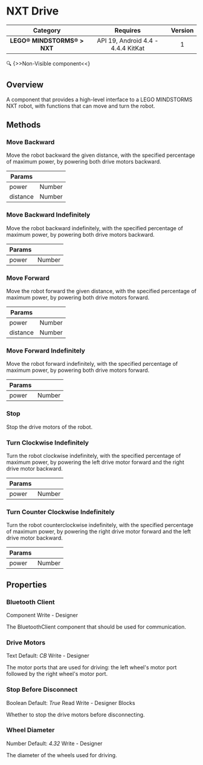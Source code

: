 # NXT Drive

| Category | Requires | Version |
|:--------:|:-------:|:--------:|
|**LEGO® MINDSTORMS® > NXT**|<span class="chip chip-any">API 19, Android 4.4 - 4.4.4 KitKat</span>|<span class="chip chip-number">1</span>|

:mag: {>>Non-Visible component<<}

## Overview

A component that provides a high-level interface to a LEGO MINDSTORMS NXT robot, with functions that can move and turn the robot.

## Methods

### Move Backward

Move the robot backward the given distance, with the specified percentage of maximum power, by powering both drive motors backward.

<div class="block" ai2-block="method" not-rendered="true" value="%7B%22componentName%22:%20%22NXT%20Drive%22,%20%22name%22:%20%22Move%20Backward%22,%20%22output%22:%20false,%20%22param%22:%20%5B%22power%22,%20%22distance%22%5D%7D"></div>

| Params | []() |
|--------|------|
|power|<span class="chip chip-number">Number</span>|
|distance|<span class="chip chip-number">Number</span>|

### Move Backward Indefinitely

Move the robot backward indefinitely, with the specified percentage of maximum power, by powering both drive motors backward.

<div class="block" ai2-block="method" not-rendered="true" value="%7B%22componentName%22:%20%22NXT%20Drive%22,%20%22name%22:%20%22Move%20Backward%20Indefinitely%22,%20%22output%22:%20false,%20%22param%22:%20%5B%22power%22%5D%7D"></div>

| Params | []() |
|--------|------|
|power|<span class="chip chip-number">Number</span>|

### Move Forward

Move the robot forward the given distance, with the specified percentage of maximum power, by powering both drive motors forward.

<div class="block" ai2-block="method" not-rendered="true" value="%7B%22componentName%22:%20%22NXT%20Drive%22,%20%22name%22:%20%22Move%20Forward%22,%20%22output%22:%20false,%20%22param%22:%20%5B%22power%22,%20%22distance%22%5D%7D"></div>

| Params | []() |
|--------|------|
|power|<span class="chip chip-number">Number</span>|
|distance|<span class="chip chip-number">Number</span>|

### Move Forward Indefinitely

Move the robot forward indefinitely, with the specified percentage of maximum power, by powering both drive motors forward.

<div class="block" ai2-block="method" not-rendered="true" value="%7B%22componentName%22:%20%22NXT%20Drive%22,%20%22name%22:%20%22Move%20Forward%20Indefinitely%22,%20%22output%22:%20false,%20%22param%22:%20%5B%22power%22%5D%7D"></div>

| Params | []() |
|--------|------|
|power|<span class="chip chip-number">Number</span>|

### Stop

Stop the drive motors of the robot.

<div class="block" ai2-block="method" not-rendered="true" value="%7B%22componentName%22:%20%22NXT%20Drive%22,%20%22name%22:%20%22Stop%22,%20%22output%22:%20false,%20%22param%22:%20%5B%5D%7D"></div>

### Turn Clockwise Indefinitely

Turn the robot clockwise indefinitely, with the specified percentage of maximum power, by powering the left drive motor forward and the right drive motor backward.

<div class="block" ai2-block="method" not-rendered="true" value="%7B%22componentName%22:%20%22NXT%20Drive%22,%20%22name%22:%20%22Turn%20Clockwise%20Indefinitely%22,%20%22output%22:%20false,%20%22param%22:%20%5B%22power%22%5D%7D"></div>

| Params | []() |
|--------|------|
|power|<span class="chip chip-number">Number</span>|

### Turn Counter Clockwise Indefinitely

Turn the robot counterclockwise indefinitely, with the specified percentage of maximum power, by powering the right drive motor forward and the left drive motor backward.

<div class="block" ai2-block="method" not-rendered="true" value="%7B%22componentName%22:%20%22NXT%20Drive%22,%20%22name%22:%20%22Turn%20Counter%20Clockwise%20Indefinitely%22,%20%22output%22:%20false,%20%22param%22:%20%5B%22power%22%5D%7D"></div>

| Params | []() |
|--------|------|
|power|<span class="chip chip-number">Number</span>|

## Properties

### Bluetooth Client

<span style="user-select: none;"><span class="chip chip-component">Component</span>&#32;&#32;&#32;&#32;&#32;&#32;&#32;&#32;&#32;&#32;<span class="chip chip-rw">Write</span>&#32;-&#32;<span class="chip chip-bd">Designer</span>&#32;</span>

The BluetoothClient component that should be used for communication.

### Drive Motors

<span style="user-select: none;"><span class="chip chip-text">Text</span>&#32;<span class="chip chip-text">Default: <i>CB</i></span>&#32;&#32;&#32;&#32;&#32;&#32;&#32;&#32;&#32;&#32;<span class="chip chip-rw">Write</span>&#32;-&#32;<span class="chip chip-bd">Designer</span>&#32;</span>

The motor ports that are used for driving: the left wheel's motor port followed by the right wheel's motor port.

### Stop Before Disconnect

<span style="user-select: none;"><span class="chip chip-boolean">Boolean</span>&#32;<span class="chip chip-boolean">Default: <i>True</i></span>&#32;&#32;&#32;&#32;&#32;&#32;&#32;&#32;&#32;&#32;<span class="chip chip-rw">Read</span>&#32;<span class="chip chip-rw">Write</span>&#32;-&#32;<span class="chip chip-bd">Designer</span>&#32;<span class="chip chip-bd">Blocks</span>&#32;</span>

Whether to stop the drive motors before disconnecting.

<div class="block" ai2-block="property" not-rendered="true" value="%7B%22componentName%22:%20%22NXT%20Drive%22,%20%22name%22:%20%22Stop%20Before%20Disconnect%22,%20%22getter%22:%20true%7D"></div>
<div class="block" ai2-block="property" not-rendered="true" value="%7B%22componentName%22:%20%22NXT%20Drive%22,%20%22name%22:%20%22Stop%20Before%20Disconnect%22,%20%22getter%22:%20false%7D"></div>

### Wheel Diameter

<span style="user-select: none;"><span class="chip chip-number">Number</span>&#32;<span class="chip chip-number">Default: <i>4.32</i></span>&#32;&#32;&#32;&#32;&#32;&#32;&#32;&#32;&#32;&#32;<span class="chip chip-rw">Write</span>&#32;-&#32;<span class="chip chip-bd">Designer</span>&#32;</span>

The diameter of the wheels used for driving.
